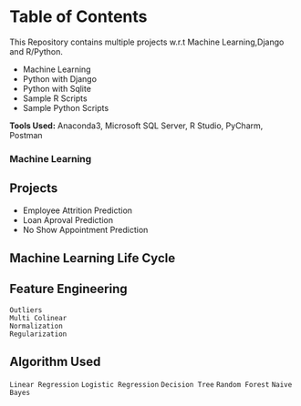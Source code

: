 # Table of Contents

This Repository contains multiple projects w.r.t Machine Learning,Django and R/Python.

* Machine Learning 
* Python with Django
* Python with Sqlite
* Sample R Scripts
* Sample Python Scripts

<b>Tools Used:</b> Anaconda3, Microsoft SQL Server, R Studio, PyCharm, Postman


### Machine Learning

## Projects
* Employee Attrition Prediction
* Loan Aproval Prediction
* No Show Appointment Prediction

## Machine Learning Life Cycle

## Feature Engineering
`Outliers`<br>
`Multi Colinear`<br>
`Normalization`<br>
`Regularization`<br>

## Algorithm Used
`Linear Regression`
`Logistic Regression`
`Decision Tree`
`Random Forest`
`Naive Bayes`

